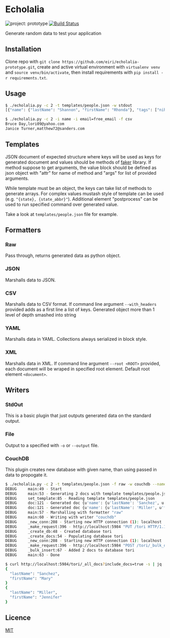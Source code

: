 # Echolalia

![project: prototype](https://img.shields.io/badge/project-prototype-orange.svg "Project: Prototype")
[![Build Status](https://travis-ci.org/eiri/echolalia-prototype.svg?branch=master)](https://travis-ci.org/eiri/echolalia-prototype)

Generate random data to test your application

## Installation

Clone repo with `git clone https://github.com/eiri/echolalia-prototype.git`, create and active virtual environment with `virtualenv venv` and  `source venv/bin/activate`, then install requirements with `pip install -r requirements.txt`.


## Usage

```bash
$ ./echolalia.py -c 2 -t templates/people.json -w stdout
[{"name": {"lastName": "Shannon", "firstName": "Rhonda"}, "tags": ["nihil", "fngheqnl", "impedit", "consequatur"], "age": 30, "state": "Hawaii, AR", "sex": "F", "phone": "03744269231", "single": true, "street": "4081 Sharon Ranch Apt. 197", "postcode": "ZIP: 02709-0053", "times": {"createdAt": "2017-02-13 13:14:08", "updatedAt": "2017-09-23 15:37:29"}, "email": "tiffany87@hotmail.com"}, {"name": {"lastName": "Hanson", "firstName": "Robert"}, "tags": ["quasi", "zbaqnl", "deserunt", "laborum"], "age": 104, "state": "Nevada, FL", "sex": "F", "phone": "(698)292-8761x6944", "single": false, "street": "3898 Alexandria Parkways", "postcode": "ZIP: 24439", "times": {"createdAt": "2017-05-03 03:16:21", "updatedAt": "2017-09-23 15:37:02"}, "email": "zfowler@hotmail.com"}]
```

```bash
$ ./echolalia.py -c 2 -i name -i email=free_email -f csv
Bruce Day,lori09@yahoo.com
Janice Turner,matthew72@sanders.com

```

## Templates

JSON document of expected structure where keys will be used as keys for generated document and values should be methods of [faker](https://github.com/joke2k/faker) library. If method suppose to get arguments, the value block should be defined as json object with "attr" for name of method and "args" for list of provided arguments.

While template must be an object, the keys can take list of methods to generate arrays. For complex values mustash style of template can be used (e.g. `"{state}, {state_abbr}"`). Additional element "postprocess" can be used to run specified command over generated value.

Take a look at `templates/people.json` file for example.

## Formatters
### Raw
Pass through, returns generated data as python object.

### JSON
Marshalls data to JSON.

### CSV
Marshalls data to CSV format. If command line argument `--with_headers` provided adds as a first line a list of keys. Generated object more than 1 level of depth smashed into string

### YAML
Marshalls data in YAML. Collections always serialized in block style.

### XML
Marshalls data in XML. If command line argument `--root <ROOT>` provided, each document will be wraped in specified root element. Default root element `<document>`.

## Writers
### StdOut
This is a basic plugin that just outputs generated data on the standard output.

### File
Output to a specified with `-o` or `--output` file.

### CouchDB

This plugin creates new database with given name, than using passed in data to propogate it.

```bash
$ ./echolalia.py -c 2 -t templates/people.json -f raw -w couchdb --name tori -v
DEBUG     main:49 - Start
DEBUG     main:53 - Generating 2 docs with template templates/people.json
DEBUG     set_template:85 - Reading template templates/people.json
DEBUG     doc:121 - Generated doc {u'name': {u'lastName': 'Sanchez', u'firstName': 'Mary'}, u'tags': ['quas', 'ghrfqnl', 'iusto', 'molestiae'], u'age': 105, u'state': u'New Mexico, CT', u'sex': 'F', u'phone': '916-771-1436x8689', u'single': True, u'street': '5635 Holly Wells Suite 442', u'postcode': u'ZIP: 34574', u'times': {u'createdAt': '2017-07-17 21:37:27', u'updatedAt': '2017-09-25 08:49:10'}, u'email': 'dmorgan@gmail.com'}
DEBUG     doc:121 - Generated doc {u'name': {u'lastName': 'Miller', u'firstName': 'Jennifer'}, u'tags': ['sit', 'fngheqnl', 'suscipit', 'illum'], u'age': 16, u'state': u'Maine, PW', u'sex': 'F', u'phone': '1-099-592-1502', u'single': False, u'street': '643 Heather Trail', u'postcode': u'ZIP: 06884', u'times': {u'createdAt': '2017-09-23 10:01:20', u'updatedAt': '2017-09-25 08:50:00'}, u'email': 'gbraun@yahoo.com'}
DEBUG     main:57 - Marshalling with formatter "raw"
DEBUG     main:60 - Writing with writer "couchdb"
DEBUG     _new_conn:208 - Starting new HTTP connection (1): localhost
DEBUG     _make_request:396 - http://localhost:5984 "PUT /tori HTTP/1.1" 201 12
DEBUG     _create_db:48 - Created database tori
DEBUG     _create_docs:54 - Populating database tori
DEBUG     _new_conn:208 - Starting new HTTP connection (1): localhost
DEBUG     _make_request:396 - http://localhost:5984 "POST /tori/_bulk_docs HTTP/1.1" 201 192
DEBUG     _bulk_insert:67 - Added 2 docs to database tori
DEBUG     main:63 - Done

$ curl http://localhost:5984/tori/_all_docs?include_docs=true -s | jq .rows[].doc.name
{
  "lastName": "Sanchez",
  "firstName": "Mary"
}
{
  "lastName": "Miller",
  "firstName": "Jennifer"
}
```

## Licence

[MIT](https://github.com/eiri/echolalia/blob/master/LICENSE)
